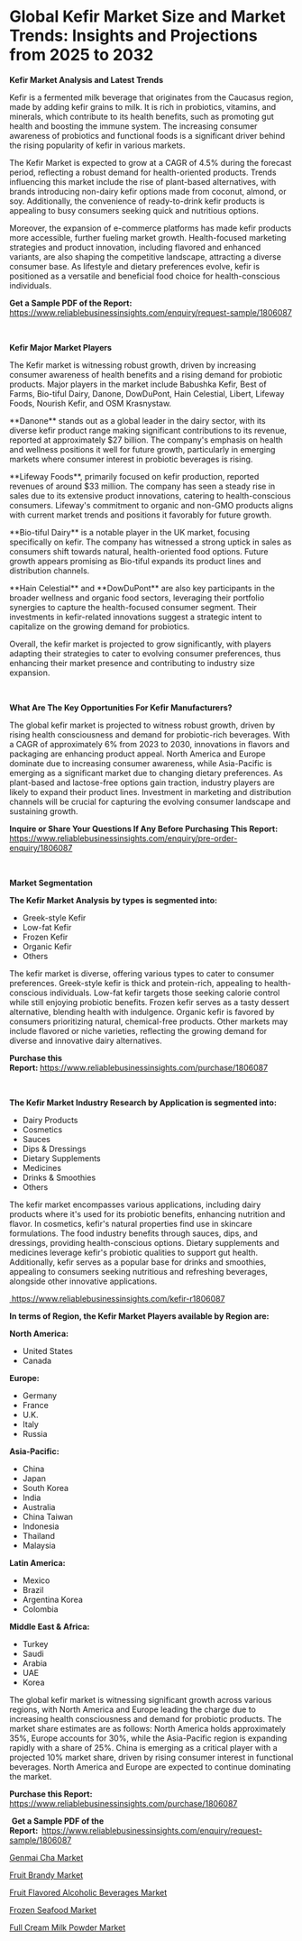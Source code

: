 <p><h1>Global Kefir Market Size and Market Trends: Insights and Projections from 2025 to 2032</h1></p><p><strong>Kefir Market Analysis and Latest Trends</strong></p>
<p><p>Kefir is a fermented milk beverage that originates from the Caucasus region, made by adding kefir grains to milk. It is rich in probiotics, vitamins, and minerals, which contribute to its health benefits, such as promoting gut health and boosting the immune system. The increasing consumer awareness of probiotics and functional foods is a significant driver behind the rising popularity of kefir in various markets.</p><p>The Kefir Market is expected to grow at a CAGR of 4.5% during the forecast period, reflecting a robust demand for health-oriented products. Trends influencing this market include the rise of plant-based alternatives, with brands introducing non-dairy kefir options made from coconut, almond, or soy. Additionally, the convenience of ready-to-drink kefir products is appealing to busy consumers seeking quick and nutritious options. </p><p>Moreover, the expansion of e-commerce platforms has made kefir products more accessible, further fueling market growth. Health-focused marketing strategies and product innovation, including flavored and enhanced variants, are also shaping the competitive landscape, attracting a diverse consumer base. As lifestyle and dietary preferences evolve, kefir is positioned as a versatile and beneficial food choice for health-conscious individuals.</p></p>
<p><strong>Get a Sample PDF of the Report:&nbsp;</strong> <a href="https://www.reliablebusinessinsights.com/enquiry/request-sample/1806087?utm_campaign=1847&utm_medium=2&utm_source=Github&utm_content=ia&utm_term=14022025&utm_id=kefir">https://www.reliablebusinessinsights.com/enquiry/request-sample/1806087</a></p>
<p>&nbsp;</p>
<p><strong>Kefir Major Market Players</strong></p>
<p><p>The Kefir market is witnessing robust growth, driven by increasing consumer awareness of health benefits and a rising demand for probiotic products. Major players in the market include Babushka Kefir, Best of Farms, Bio-tiful Dairy, Danone, DowDuPont, Hain Celestial, Libert, Lifeway Foods, Nourish Kefir, and OSM Krasnystaw.</p><p>**Danone** stands out as a global leader in the dairy sector, with its diverse kefir product range making significant contributions to its revenue, reported at approximately $27 billion. The company's emphasis on health and wellness positions it well for future growth, particularly in emerging markets where consumer interest in probiotic beverages is rising.</p><p>**Lifeway Foods**, primarily focused on kefir production, reported revenues of around $33 million. The company has seen a steady rise in sales due to its extensive product innovations, catering to health-conscious consumers. Lifeway's commitment to organic and non-GMO products aligns with current market trends and positions it favorably for future growth.</p><p>**Bio-tiful Dairy** is a notable player in the UK market, focusing specifically on kefir. The company has witnessed a strong uptick in sales as consumers shift towards natural, health-oriented food options. Future growth appears promising as Bio-tiful expands its product lines and distribution channels.</p><p>**Hain Celestial** and **DowDuPont** are also key participants in the broader wellness and organic food sectors, leveraging their portfolio synergies to capture the health-focused consumer segment. Their investments in kefir-related innovations suggest a strategic intent to capitalize on the growing demand for probiotics.</p><p>Overall, the kefir market is projected to grow significantly, with players adapting their strategies to cater to evolving consumer preferences, thus enhancing their market presence and contributing to industry size expansion.</p></p>
<p>&nbsp;</p>
<p><strong>What Are The Key Opportunities For Kefir Manufacturers?</strong></p>
<p><p>The global kefir market is projected to witness robust growth, driven by rising health consciousness and demand for probiotic-rich beverages. With a CAGR of approximately 6% from 2023 to 2030, innovations in flavors and packaging are enhancing product appeal. North America and Europe dominate due to increasing consumer awareness, while Asia-Pacific is emerging as a significant market due to changing dietary preferences. As plant-based and lactose-free options gain traction, industry players are likely to expand their product lines. Investment in marketing and distribution channels will be crucial for capturing the evolving consumer landscape and sustaining growth.</p></p>
<p><strong>Inquire or Share Your Questions If Any Before Purchasing This Report:</strong> <a href="https://www.reliablebusinessinsights.com/enquiry/pre-order-enquiry/1806087?utm_campaign=1847&utm_medium=2&utm_source=Github&utm_content=ia&utm_term=14022025&utm_id=kefir">https://www.reliablebusinessinsights.com/enquiry/pre-order-enquiry/1806087</a></p>
<p>&nbsp;</p>
<p><strong>Market Segmentation</strong></p>
<p><strong>The Kefir Market Analysis by types is segmented into:</strong></p>
<p><ul><li>Greek-style Kefir</li><li>Low-fat Kefir</li><li>Frozen Kefir</li><li>Organic Kefir</li><li>Others</li></ul></p>
<p><p>The kefir market is diverse, offering various types to cater to consumer preferences. Greek-style kefir is thick and protein-rich, appealing to health-conscious individuals. Low-fat kefir targets those seeking calorie control while still enjoying probiotic benefits. Frozen kefir serves as a tasty dessert alternative, blending health with indulgence. Organic kefir is favored by consumers prioritizing natural, chemical-free products. Other markets may include flavored or niche varieties, reflecting the growing demand for diverse and innovative dairy alternatives.</p></p>
<p><strong>Purchase this Report:&nbsp;</strong><a href="https://www.reliablebusinessinsights.com/purchase/1806087?utm_campaign=1847&utm_medium=2&utm_source=Github&utm_content=ia&utm_term=14022025&utm_id=kefir">https://www.reliablebusinessinsights.com/purchase/1806087</a></p>
<p>&nbsp;</p>
<p><strong>The Kefir Market Industry Research by Application is segmented into:</strong></p>
<p><ul><li>Dairy Products</li><li>Cosmetics</li><li>Sauces</li><li>Dips & Dressings</li><li>Dietary Supplements</li><li>Medicines</li><li>Drinks & Smoothies</li><li>Others</li></ul></p>
<p><p>The kefir market encompasses various applications, including dairy products where it's used for its probiotic benefits, enhancing nutrition and flavor. In cosmetics, kefir's natural properties find use in skincare formulations. The food industry benefits through sauces, dips, and dressings, providing health-conscious options. Dietary supplements and medicines leverage kefir's probiotic qualities to support gut health. Additionally, kefir serves as a popular base for drinks and smoothies, appealing to consumers seeking nutritious and refreshing beverages, alongside other innovative applications.</p></p>
<p><a href="https://www.reliablebusinessinsights.com/kefir-r1806087?utm_campaign=1847&utm_medium=2&utm_source=Github&utm_content=ia&utm_term=14022025&utm_id=kefir">&nbsp;https://www.reliablebusinessinsights.com/kefir-r1806087</a></p>
<p><strong>In terms of Region, the Kefir Market Players available by Region are:</strong></p>
<p>
    <p> <strong> North America: </strong>
        <ul>
            <li>United States</li>
            <li>Canada</li>
        </ul>
        </p> 
    <p> <strong> Europe: </strong>
        <ul>
            <li>Germany</li>
            <li>France</li>
            <li>U.K.</li>
            <li>Italy</li>
            <li>Russia</li>
        </ul>
        </p> 
    <p> <strong> Asia-Pacific: </strong>
        <ul>
            <li>China</li>
            <li>Japan</li>
            <li>South Korea</li>
            <li>India</li>
            <li>Australia</li>
            <li>China Taiwan</li>
            <li>Indonesia</li>
            <li>Thailand</li>
            <li>Malaysia</li>
        </ul>
        </p> 
    <p> <strong> Latin America: </strong>
        <ul>
            <li>Mexico</li>
            <li>Brazil</li>
            <li>Argentina Korea</li>
            <li>Colombia</li>
        </ul>
        </p> 
    <p> <strong> Middle East & Africa: </strong>
        <ul>
            <li>Turkey</li>
            <li>Saudi</li>
            <li>Arabia</li>
            <li>UAE</li>
            <li>Korea</li>
        </ul>
    </p>
    </p>
<p><p>The global kefir market is witnessing significant growth across various regions, with North America and Europe leading the charge due to increasing health consciousness and demand for probiotic products. The market share estimates are as follows: North America holds approximately 35%, Europe accounts for 30%, while the Asia-Pacific region is expanding rapidly with a share of 25%. China is emerging as a critical player with a projected 10% market share, driven by rising consumer interest in functional beverages. North America and Europe are expected to continue dominating the market.</p></p>
<p><strong>Purchase this Report: </strong><a href="https://www.reliablebusinessinsights.com/purchase/1806087?utm_campaign=1847&utm_medium=2&utm_source=Github&utm_content=ia&utm_term=14022025&utm_id=kefir">https://www.reliablebusinessinsights.com/purchase/1806087</a></p>
<p>&nbsp;<strong>Get a Sample PDF of the Report:&nbsp;&nbsp;</strong><a href="https://www.reliablebusinessinsights.com/enquiry/request-sample/1806087?utm_campaign=1847&utm_medium=2&utm_source=Github&utm_content=ia&utm_term=14022025&utm_id=kefir">https://www.reliablebusinessinsights.com/enquiry/request-sample/1806087</a></p>
<p><strong></strong></p>
<p><p><a href="https://github.com/donkalucine10/Market-Research-Report-List-1/blob/main/genmai-cha-market.md?utm_campaign=1847&utm_medium=2&utm_source=Github&utm_content=ia&utm_term=14022025&utm_id=kefir">Genmai Cha Market</a></p><p><a href="https://github.com/kaqiewan/Market-Research-Report-List-1/blob/main/fruit-brandy-market.md?utm_campaign=1847&utm_medium=2&utm_source=Github&utm_content=ia&utm_term=14022025&utm_id=kefir">Fruit Brandy Market</a></p><p><a href="https://github.com/taxyevgwlle/Market-Research-Report-List-1/blob/main/fruit-flavored-alcoholic-beverages-market.md?utm_campaign=1847&utm_medium=2&utm_source=Github&utm_content=ia&utm_term=14022025&utm_id=kefir">Fruit Flavored Alcoholic Beverages Market</a></p><p><a href="https://github.com/verikaahova/Market-Research-Report-List-1/blob/main/frozen-seafood-market.md?utm_campaign=1847&utm_medium=2&utm_source=Github&utm_content=ia&utm_term=14022025&utm_id=kefir">Frozen Seafood Market</a></p><p><a href="https://github.com/elodielamto06/Market-Research-Report-List-1/blob/main/full-cream-milk-powder-market.md?utm_campaign=1847&utm_medium=2&utm_source=Github&utm_content=ia&utm_term=14022025&utm_id=kefir">Full Cream Milk Powder Market</a></p></p>